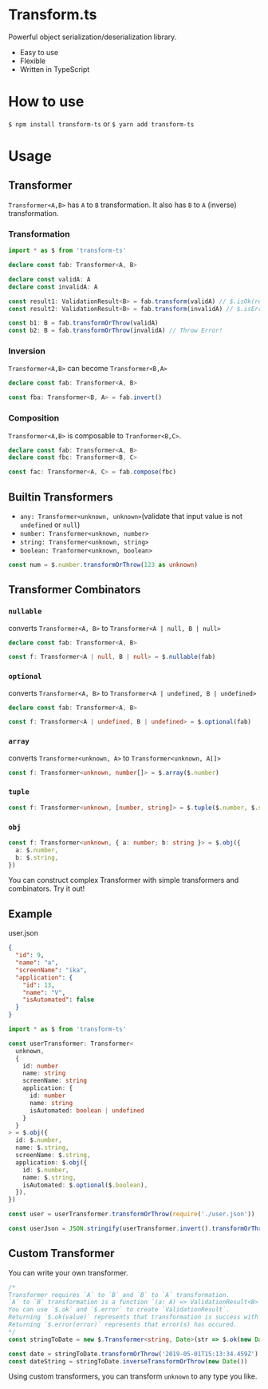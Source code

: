 # Transform.ts

Powerful object serialization/deserialization library.

- Easy to use
- Flexible
- Written in TypeScript

# How to use

`$ npm install transform-ts` or `$ yarn add transform-ts`

# Usage

## Transformer

`Transformer<A,B>` has `A` to `B` transformation.
It also has `B` to `A` (inverse) transformation.

### Transformation

```ts
import * as $ from 'transform-ts'

declare const fab: Transformer<A, B>

declare const validA: A
declare const invalidA: A

const result1: ValidationResult<B> = fab.transform(validA) // $.isOk(result1) === true
const result2: ValidationResult<B> = fab.transform(invalidA) // $.isError(result2) === true

const b1: B = fab.transformOrThrow(validA)
const b2: B = fab.transformOrThrow(invalidA) // Throw Error!
```

### Inversion

`Transformer<A,B>` can become `Transformer<B,A>`

```ts
declare const fab: Transformer<A, B>

const fba: Transformer<B, A> = fab.invert()
```

### Composition

`Transformer<A,B>` is composable to `Tranformer<B,C>`.

```ts
declare const fab: Transformer<A, B>
declare const fbc: Transformer<B, C>

const fac: Transformer<A, C> = fab.compose(fbc)
```

## Builtin Transformers

- `any: Transformer<unknown, unknown>`(validate that input value is not `undefined` or `null`)
- `number: Transformer<unknown, number>`
- `string: Transformer<unknown, string>`
- `boolean: Tranformer<unknown, boolean>`

```ts
const num = $.number.transformOrThrow(123 as unknown)
```

## Transformer Combinators

### `nullable`

converts `Transformer<A, B>` to `Transformer<A | null, B | null>`

```ts
declare const fab: Transformer<A, B>

const f: Transformer<A | null, B | null> = $.nullable(fab)
```

### `optional`

converts `Transformer<A, B>` to `Transformer<A | undefined, B | undefined>`

```ts
declare const fab: Transformer<A, B>

const f: Transformer<A | undefined, B | undefined> = $.optional(fab)
```

### `array`

converts `Transformer<unknown, A>` to `Transformer<unknown, A[]>`

```ts
const f: Transformer<unknown, number[]> = $.array($.number)
```

### `tuple`

```ts
const f: Transformer<unknown, [number, string]> = $.tuple($.number, $.string)
```

### `obj`

```ts
const f: Transformer<unknown, { a: number; b: string }> = $.obj({
  a: $.number,
  b: $.string,
})
```

You can construct complex Transformer with simple transformers and combinators.
Try it out!

## Example

user.json

```json
{
  "id": 9,
  "name": "a",
  "screenName": "ika",
  "application": {
    "id": 13,
    "name": "V",
    "isAutomated": false
  }
}
```

```ts
import * as $ from 'transform-ts'

const userTransformer: Transformer<
  unknown,
  {
    id: number
    name: string
    screenName: string
    application: {
      id: number
      name: string
      isAutomated: boolean | undefined
    }
  }
> = $.obj({
  id: $.number,
  name: $.string,
  screenName: $.string,
  application: $.obj({
    id: $.number,
    name: $.string,
    isAutomated: $.optional($.boolean),
  }),
})

const user = userTransformer.transformOrThrow(require('./user.json'))

const userJson = JSON.stringify(userTransformer.invert().transformOrThrow(user))
```

## Custom Transformer

You can write your own transformer.

```ts
/*
Transformer requires `A` to `B` and `B` to `A` transformation.
`A` to `B` transformation is a function `(a: A) => ValidationResult<B>`.
You can use `$.ok` and `$.error` to create `ValidationResult`.
Returning `$.ok(value)` represents that transformation is success with `value`.
Returning `$.error(error)` represents that error(s) has occured.
*/
const stringToDate = new $.Transformer<string, Date>(str => $.ok(new Date(str)), date => $.ok(date.toISOString()))

const date = stringToDate.transformOrThrow('2019-05-01T15:13:34.459Z')
const dateString = stringToDate.inverseTransformOrThrow(new Date())
```

Using custom transformers, you can transform `unknown` to any type you like.
